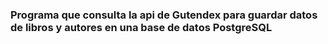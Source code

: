 ### Programa que consulta la api de Gutendex para guardar datos de libros y autores en una base de datos PostgreSQL
